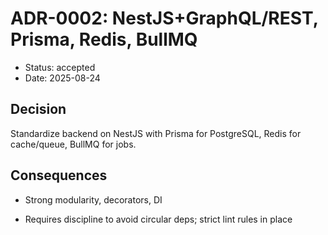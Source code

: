 # ADR-0002: NestJS+GraphQL/REST, Prisma, Redis, BullMQ

- Status: accepted
- Date: 2025-08-24

## Decision
Standardize backend on NestJS with Prisma for PostgreSQL, Redis for cache/queue, BullMQ for jobs.

## Consequences
+ Strong modularity, decorators, DI
- Requires discipline to avoid circular deps; strict lint rules in place
